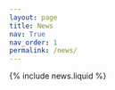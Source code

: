 ```yaml
---
layout: page
title: News
nav: True
nav_order: 1
permalink: /news/
---
```


{% include news.liquid %}


